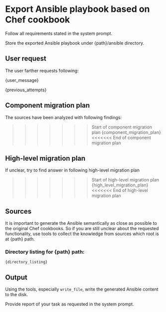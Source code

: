 # Export Ansible playbook based on Chef cookbook
Follow all requirements stated in the system prompt.

Store the exported Ansible playbook under {path}/ansible directory.

## User request
The user farther requests following:

{user_message}

{previous_attempts}

## Component migration plan
The sources have been analyzed with following findings:

>>>>>>> Start of component migration plan
{component_migration_plan}
<<<<<<<  End of component migration plan

## High-level migration plan
If unclear, try to find answer in following high-level migration plan

>>>>>>> Start of high-level migration plan
{high_level_migration_plan}
<<<<<<<  End of high-level migration plan

## Sources
It is important to generate the Ansible semantically as close as possible to the original Chef cookbooks. So if you are still unclear about the requested functionality, use tools to collect the knowledge from sources which root is at {path} path.

### Directory listing for {path} path:
```
{directory_listing}
```

## Output
Using the tools, especially `write_file`, write the generated Ansible content to the disk.

Provide report of your task as requested in the system prompt.